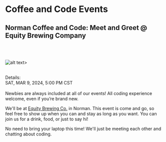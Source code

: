 # Coffee and Code Events

## Norman Coffee and Code: Meet and Greet @ Equity Brewing Company
<br>
<br>

![alt text](https://secure.meetupstatic.com/photos/event/a/5/8/f/600_519402383.webp?w=384 "this is alt text")>

<br>
Details: <br>
SAT, MAR 9, 2024, 5:00 PM CST<br><br>
Newbies are always included at all of our events! All coding experience welcome, even if you’re brand new.

We'll be at <a href="https://www.equitybrewingco.com/">Equity Brewing Co.</a> in Norman. This event is come and go, so feel free to show up when you can and stay as long as you want. You can join us for a drink, food, or just to say hi!

No need to bring your laptop this time! We'll just be meeting each other and chatting about coding.
<br>
<br>

